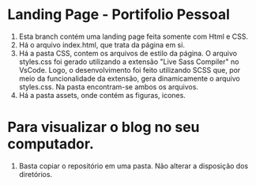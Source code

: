 # Landing Page - Portifolio Pessoal

 1. Esta branch contém uma landing page feita somente com Html e CSS.
 2. Há o arquivo index.html, que trata da página em si.
 3. Há a pasta CSS, contem os arquivos de estilo da página. O arquivo styles.css foi gerado utilizando a extensão "Live Sass Compiler" no VsCode. Logo, o desenvolvimento foi feito utilizando SCSS que, por meio da funcionalidade da extensão, gera dinamicamente o arquivo styles.css. Na pasta encontram-se ambos os arquivos.
 4. Há a pasta assets, onde contém as figuras, icones.

 # Para visualizar o blog no seu computador.
 1. Basta copiar o repositório em uma pasta. Não alterar a disposição dos diretórios.
